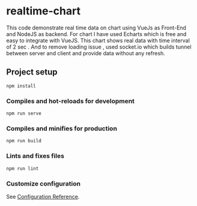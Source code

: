 # realtime-chart
This code demonstrate real time data on chart using VueJs as Front-End and NodeJS as backend. For chart I have used Echarts which is free and easy to integrate with VueJS.
This chart shows real data with time interval of 2 sec . And to remove loading issue , used socket.io which builds tunnel between server and client and provide data without any refresh.


## Project setup
```
npm install
```

### Compiles and hot-reloads for development
```
npm run serve
```

### Compiles and minifies for production
```
npm run build
```

### Lints and fixes files
```
npm run lint
```

### Customize configuration
See [Configuration Reference](https://cli.vuejs.org/config/).
